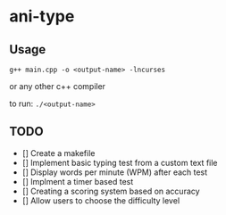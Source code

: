 # ani-type

## Usage

`g++ main.cpp -o <output-name> -lncurses`

or any other c++ compiler

to run: `./<output-name>`


## TODO

- [] Create a makefile
- [] Implement basic typing test from a custom text file 
- [] Display words per minute (WPM) after each test
- [] Implment a timer based test 
- [] Creating a scoring system based on accuracy 
- [] Allow users to choose the difficulty level


